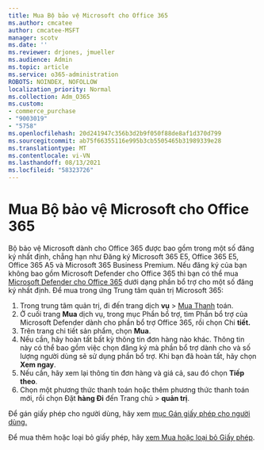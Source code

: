 ```yaml
---
title: Mua Bộ bảo vệ Microsoft cho Office 365
ms.author: cmcatee
author: cmcatee-MSFT
manager: scotv
ms.date: ''
ms.reviewer: drjones, jmueller
ms.audience: Admin
ms.topic: article
ms.service: o365-administration
ROBOTS: NOINDEX, NOFOLLOW
localization_priority: Normal
ms.collection: Adm_O365
ms.custom:
- commerce_purchase
- "9003019"
- "5758"
ms.openlocfilehash: 20d241947c356b3d2b9f050f88de8af1d370d799
ms.sourcegitcommit: ab75f66355116e995b3cb5505465b31989339e28
ms.translationtype: MT
ms.contentlocale: vi-VN
ms.lasthandoff: 08/13/2021
ms.locfileid: "58323726"
---
```

# <a name="purchase-microsoft-defender-for-office-365"></a>Mua Bộ bảo vệ Microsoft cho Office 365

Bộ bảo vệ Microsoft dành cho Office 365 được bao gồm trong một số đăng ký nhất định, chẳng hạn như Đăng ký Microsoft 365 E5, Office 365 E5, Office 365 A5 và Microsoft 365 Business Premium. Nếu đăng ký của bạn không bao gồm Microsoft Defender cho Office 365 thì bạn có thể mua [Microsoft Defender cho Office 365](https://docs.microsoft.com/microsoft-365/security/office-365-security/office-365-atp) dưới dạng phần bổ trợ cho một số đăng ký nhất định. Để mua trong ứng Trung tâm quản trị Microsoft 365:

1. Trong trung tâm quản trị, đi đến trang dịch **vụ**  >  [Mua Thanh](https://go.microsoft.com/fwlink/p/?linkid=868433) toán.
2. Ở cuối trang **Mua** dịch vụ, trong mục Phần bổ trợ, tìm Phần bổ trợ của Microsoft Defender dành cho phần bổ trợ Office 365, rồi chọn Chi **tiết.** 
3. Trên trang chi tiết sản phẩm, chọn **Mua**.
4. Nếu cần, hãy hoàn tất bất kỳ thông tin đơn hàng nào khác. Thông tin này có thể bao gồm việc chọn đăng ký mà phần bổ trợ dành cho và số lượng người dùng sẽ sử dụng phần bổ trợ. Khi bạn đã hoàn tất, hãy chọn **Xem ngay**.
5. Nếu cần, hãy xem lại thông tin đơn hàng và giá cả, sau đó chọn **Tiếp theo**.
6. Chọn một phương thức thanh toán hoặc thêm phương thức thanh toán mới, rồi chọn Đặt **hàng Đi** đến Trang chủ  >  **quản trị**.

Để gán giấy phép cho người dùng, hãy xem [mục Gán giấy phép cho người dùng.](https://docs.microsoft.com/microsoft-365/admin/manage/assign-licenses-to-users)

Để mua thêm hoặc loại bỏ giấy phép, hãy [xem Mua hoặc loại bỏ Giấy phép](https://docs.microsoft.com/microsoft-365/commerce/licenses/buy-licenses#buy-or-remove-licenses-for-your-business-subscription).